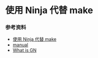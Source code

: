 # 使用 Ninja 代替 make



### 参考资料

+ [使用 Ninja 代替 make](https://www.jianshu.com/p/d118615c1943)
+ [manual](https://ninja-build.org/manual.html)
+ [What is GN](https://chromium.googlesource.com/chromium/src/tools/gn/)


